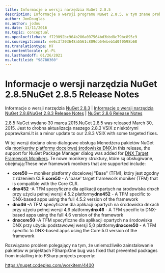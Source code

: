```yaml
---
title: Informacje o wersji narzędzia NuGet 2.8.5
description: Informacje o wersji programu NuGet 2.8.5, w tym znane problemy, poprawki błędów, dodane funkcje i DCR.
author: JonDouglas
ms.author: jodou
ms.date: 11/11/2016
ms.topic: conceptual
ms.openlocfilehash: f729092bc964b286a007564bd3bbd8c79bc895c9
ms.sourcegitcommit: ee6c3f203648a5561c809db54ebeb1d0f0598b68
ms.translationtype: MT
ms.contentlocale: pl-PL
ms.lasthandoff: 01/26/2021
ms.locfileid: "98780360"
---
```

# <a name="nuget-285-release-notes"></a><span data-ttu-id="8cfe6-103">Informacje o wersji narzędzia NuGet 2.8.5</span><span class="sxs-lookup"><span data-stu-id="8cfe6-103">NuGet 2.8.5 Release Notes</span></span>

<span data-ttu-id="8cfe6-104">Informacje o wersji narzędzia [NuGet 2.8.3](../release-notes/nuget-2.8.3.md)  |  [Informacje o wersji narzędzia NuGet 2.8.6](../release-notes/nuget-2.8.6.md)</span><span class="sxs-lookup"><span data-stu-id="8cfe6-104">[NuGet 2.8.3 Release Notes](../release-notes/nuget-2.8.3.md) | [NuGet 2.8.6 Release Notes](../release-notes/nuget-2.8.6.md)</span></span>

<span data-ttu-id="8cfe6-105">2.8.5 NuGet wydano 30 marca 2015.</span><span class="sxs-lookup"><span data-stu-id="8cfe6-105">NuGet 2.8.5 was released March 30, 2015.</span></span> <span data-ttu-id="8cfe6-106">Jest to drobna aktualizacja naszego 2.8.3 VSIX z niektórymi poprawkami.</span><span class="sxs-lookup"><span data-stu-id="8cfe6-106">It is a minor update to our 2.8.3 VSIX with some targeted fixes.</span></span>

<span data-ttu-id="8cfe6-107">W tej wersji dodano okno dialogowe obsługa Menedżera pakietów NuGet dla [monikerów platformy docelowej środowiska DNX](https://github.com/aspnet/dnx).</span><span class="sxs-lookup"><span data-stu-id="8cfe6-107">In this release, the support for NuGet Package Manager dialog was added for [DNX Target Framework Monikers](https://github.com/aspnet/dnx).</span></span>  <span data-ttu-id="8cfe6-108">Te nowe monikery struktury, które są obsługiwane, obejmują:</span><span class="sxs-lookup"><span data-stu-id="8cfe6-108">These new framework monikers that are supported include:</span></span>

* <span data-ttu-id="8cfe6-109">**core50** — moniker platformy docelowej "Base" (TFM), który jest zgodny z rdzeniem CLR.</span><span class="sxs-lookup"><span data-stu-id="8cfe6-109">**core50** - A 'base' target framework moniker (TFM) that is compatible with the Core CLR.</span></span>
* <span data-ttu-id="8cfe6-110">**dnx452** -A TFM specyficzne dla aplikacji opartych na środowiska dnxch przy użyciu pełnej wersji 4.5.2 platformy</span><span class="sxs-lookup"><span data-stu-id="8cfe6-110">**dnx452** - A TFM specific to DNX-based apps using the full 4.5.2 version of the framework</span></span>
* <span data-ttu-id="8cfe6-111">**dnx46** -A TFM specyficzne dla aplikacji opartych na środowiska dnxach przy użyciu pełnej wersji 4,6 platformy</span><span class="sxs-lookup"><span data-stu-id="8cfe6-111">**dnx46** - A TFM specific to DNX-based apps using the full 4.6 version of the framework</span></span>
* <span data-ttu-id="8cfe6-112">**dnxcore50** -A TFM specyficzne dla aplikacji opartych na środowiska DNX przy użyciu podstawowej wersji 5,0 platformy</span><span class="sxs-lookup"><span data-stu-id="8cfe6-112">**dnxcore50** - A TFM specific to DNX-based apps using the Core 5.0 version of the framework</span></span>

<span data-ttu-id="8cfe6-113">Rozwiązano problem polegający na tym, że uniemożliwiło zainstalowanie pakietów w projektach FSharp:</span><span class="sxs-lookup"><span data-stu-id="8cfe6-113">One bug was fixed that prevented packages from installing into FSharp projects properly:</span></span>

https://nuget.codeplex.com/workitem/4400